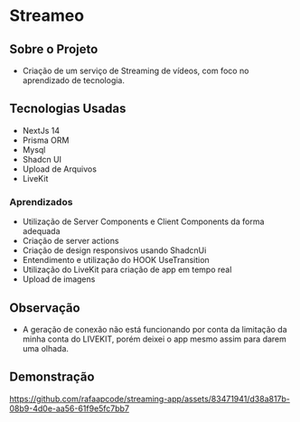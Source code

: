 # Streameo

## Sobre o Projeto
- Criação de um serviço de Streaming de vídeos, com foco no aprendizado de tecnologia.

## Tecnologias Usadas
- NextJs 14
- Prisma ORM
- Mysql
- Shadcn UI
- Upload de Arquivos
- LiveKit

### Aprendizados
- Utilização de Server Components e Client Components da forma adequada
- Criação de server actions
- Criação de design responsivos usando ShadcnUi
- Entendimento e utilização do HOOK UseTransition
- Utilização do LiveKit para criação de app em tempo real
- Upload de imagens

## Observação
- A geração de conexão não está funcionando por conta da limitação da minha conta do LIVEKIT, porém deixei o app mesmo assim para darem uma olhada.

## Demonstração
  
https://github.com/rafaapcode/streaming-app/assets/83471941/d38a817b-08b9-4d0e-aa56-61f9e5fc7bb7

